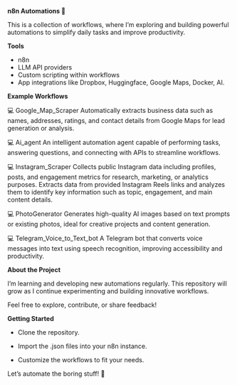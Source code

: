 **n8n Automations 🚀**

This is a collection of workflows, where I’m exploring and building powerful automations to simplify daily tasks and improve productivity.

**Tools**
- n8n
- LLM API providers
- Custom scripting within workflows
- App integrations like Dropbox, Huggingface, Google Maps, Docker, AI.

**Example Workflows**

💻 Google_Map_Scraper
Automatically extracts business data such as names, addresses, ratings, and contact details from Google Maps for lead generation or analysis.

💻 Ai_agent
An intelligent automation agent capable of performing tasks, answering questions, and connecting with APIs to streamline workflows.

💻 Instagram_Scraper
Collects public Instagram data including profiles, posts, and engagement metrics for research, marketing, or analytics purposes.
Extracts data from provided Instagram Reels links and analyzes them to identify key information such as topic, engagement, and main content details.

💻 PhotoGenerator
Generates high-quality AI images based on text prompts or existing photos, ideal for creative projects and content generation.

💻 Telegram_Voice_to_Text_bot
A Telegram bot that converts voice messages into text using speech recognition, improving accessibility and productivity.

**About the Project**

I’m learning and developing new automations regularly. This repository will grow as I continue experimenting and building innovative workflows.

Feel free to explore, contribute, or share feedback!

**Getting Started**

- Clone the repository.

- Import the .json files into your n8n instance.

- Customize the workflows to fit your needs.

Let’s automate the boring stuff! 🚀
